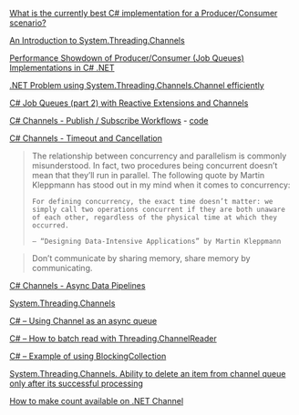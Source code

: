[What is the currently best C# implementation for a Producer/Consumer scenario?](https://softwareengineering.stackexchange.com/questions/421264/what-is-the-currently-best-c-implementation-for-a-producer-consumer-scenario)

[An Introduction to System.Threading.Channels](https://devblogs.microsoft.com/dotnet/an-introduction-to-system-threading-channels/)

[Performance Showdown of Producer/Consumer (Job Queues) Implementations in C# .NET](https://michaelscodingspot.com/performance-of-producer-consumer/)

[.NET Problem using System.Threading.Channels.Channel efficiently](https://stackoverflow.com/questions/72841269/net-problem-using-system-threading-channels-channel-efficiently)

[C# Job Queues (part 2) with Reactive Extensions and Channels](https://michaelscodingspot.com/c-job-queues-with-reactive-extensions-and-channels/)

[C# Channels - Publish / Subscribe Workflows](https://deniskyashif.com/2019/12/08/csharp-channels-part-1/) - [code](https://github.com/deniskyashif/trydotnet-channels)

[C# Channels - Timeout and Cancellation](https://deniskyashif.com/2019/12/11/csharp-channels-part-2/)

> The relationship between concurrency and parallelism is commonly misunderstood. In fact, two procedures being concurrent doesn’t mean that they’ll run in parallel. The following quote by Martin Kleppmann has stood out in my mind when it comes to concurrency:
> 
>     For defining concurrency, the exact time doesn’t matter: we simply call two operations concurrent if they are both unaware of each other, regardless of the physical time at which they occurred.
> 
>     – “Designing Data-Intensive Applications” by Martin Kleppmann


> Don’t communicate by sharing memory, share memory by communicating.

[C# Channels - Async Data Pipelines](https://deniskyashif.com/2020/01/07/csharp-channels-part-3/)

[System.Threading.Channels](https://sachabarbs.wordpress.com/2018/11/28/system-threading-channels/)

[C# – Using Channel as an async queue](https://makolyte.com/event-driven-dotnet-concurrent-producer-consumer-using-a-channel-as-a-non-blocking-async-queue/)

[C# – How to batch read with Threading.ChannelReader](https://makolyte.com/csharp-how-to-batch-read-with-threading-channelreader/)

[C# – Example of using BlockingCollection](https://makolyte.com/event-driven-dotnet-concurrent-producer-consumer-using-blockingcollection/)

[System.Threading.Channels. Ability to delete an item from channel queue only after its successful processing](https://github.com/dotnet/runtime/issues/31182)

[How to make count available on .NET Channel](https://stackoverflow.com/questions/70375696/how-to-make-count-available-on-net-channel)
